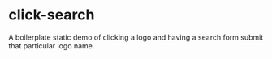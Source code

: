 # click-search
A boilerplate static demo of clicking a logo and having a search form submit that particular logo name.

